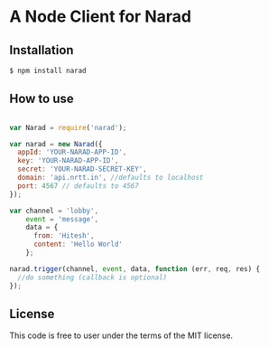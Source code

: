 # A Node Client for Narad
## Installation
```bash
$ npm install narad
```
## How to use
```javascript

var Narad = require('narad');

var narad = new Narad({
  appId: 'YOUR-NARAD-APP-ID',
  key: 'YOUR-NARAD-APP-ID',
  secret: 'YOUR-NARAD-SECRET-KEY',
  domain: 'api.nrtt.in', //defaults to localhost
  port: 4567 // defaults to 4567
});

var channel = 'lobby',
    event = 'message',
    data = {
      from: 'Hitesh',
      content: 'Hello World'
    };

narad.trigger(channel, event, data, function (err, req, res) {
  //do something (callback is optional)
});

```

## License
This code is free to user under the terms of the MIT license.